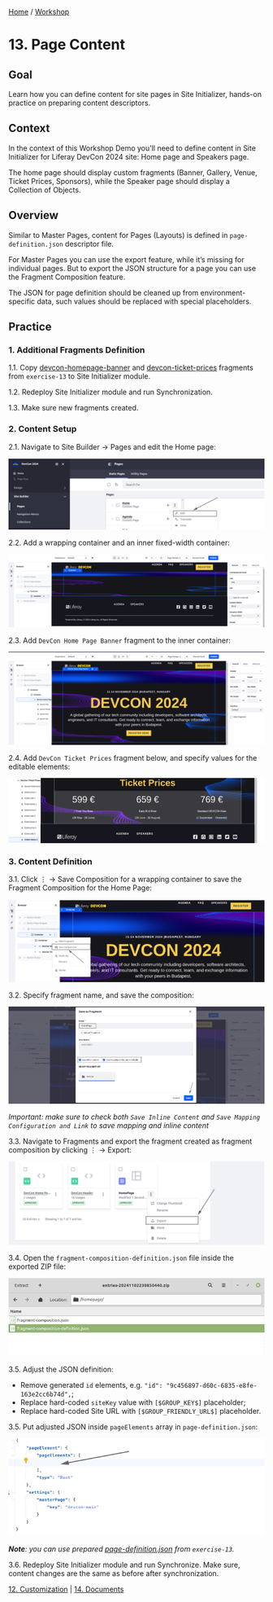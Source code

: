[Home](../../../README.md) / [Workshop](../README.md) 

# 13. Page Content

## Goal 

Learn how you can define content for site pages in Site Initializer, hands-on practice on preparing content descriptors.

## Context

In the context of this Workshop Demo you'll need to define content in Site Initializer for Liferay DevCon 2024 site: Home page and Speakers page.

The home page should display custom fragments (Banner, Gallery, Venue, Ticket Prices, Sponsors), while the Speaker page should display a Collection of Objects.

## Overview

Similar to Master Pages, content for Pages (Layouts) is defined in `page-definition.json` descriptor file.

For Master Pages you can use the export feature, while it’s missing for individual pages. But to export the JSON structure for a page you can use the Fragment Composition feature.

The JSON for page definition should be cleaned up from environment-specific data, such values should be replaced with special placeholders.

## Practice

### 1. Additional Fragments Definition

1.1. Copy [devcon-homepage-banner](../../../exercises/exercise-13/fragments/group/devcon/devcon-homepage-banner) and [devcon-ticket-prices](../../../exercises/exercise-13/fragments/group/devcon/devcon-ticket-prices) fragments from `exercise-13` to Site Initializer module.

1.2. Redeploy Site Initializer module and run Synchronization.

1.3. Make sure new fragments created.

### 2. Content Setup

2.1. Navigate to Site Builder → Pages and edit the Home page:

![01.png](images/01.png)

2.2. Add a wrapping container and an inner fixed-width container:

![02.png](images/02.png)

2.3. Add `DevCon Home Page Banner` fragment to the inner container:

![03.png](images/03.png)

2.4. Add `DevCon Ticket Prices` fragment below, and specify values for the editable elements:

![04.png](images/04.png)

### 3. Content Definition

3.1. Click ⋮ → Save Composition for a wrapping container to save the Fragment Composition for the Home Page:

![05.png](images/05.png)

3.2. Specify fragment name, and save the composition:

![06.png](images/06.png)

_Important: make sure to check both `Save Inline Content` and `Save Mapping Configuration and Link` to save mapping and inline content_

3.3. Navigate to Fragments and export the fragment created as fragment composition by clicking ⋮ → Export:

![07.png](images/07.png)

3.4. Open the `fragment-composition-definition.json` file inside the exported ZIP file:

![08.png](images/08.png)

3.5. Adjust the JSON definition:
- Remove generated `id` elements, e.g. `"id": "9c456897-d60c-6835-e8fe-163e2cc6b74d",`;
- Replace hard-coded `siteKey` value with `[$GROUP_KEY$]` placeholder;
- Replace hard-coded Site URL with `[$GROUP_FRIENDLY_URL$]` placeholder.

3.5. Put adjusted JSON inside `pageElements` array in `page-definition.json`:

![09.png](images/09.png)

_**Note**: you can use prepared [page-definition.json](../../../exercises/exercise-13/layouts/1_home/page-definition.json) from `exercise-13`._

3.6. Redeploy Site Initializer module and run Synchronize. Make sure, content changes are the same as before after synchronization. 

[12. Customization](../12-customization/README.md) | [14. Documents](../14-documents/README.md) 

